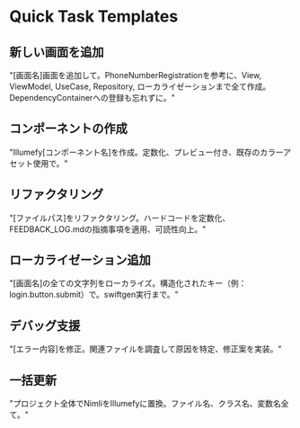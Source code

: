 # Quick Task Templates

## 新しい画面を追加
"[画面名]画面を追加して。PhoneNumberRegistrationを参考に、View, ViewModel, UseCase, Repository, ローカライゼーションまで全て作成。DependencyContainerへの登録も忘れずに。"

## コンポーネントの作成
"Illumefy[コンポーネント名]を作成。定数化、プレビュー付き、既存のカラーアセット使用で。"

## リファクタリング
"[ファイルパス]をリファクタリング。ハードコードを定数化、FEEDBACK_LOG.mdの指摘事項を適用、可読性向上。"

## ローカライゼーション追加
"[画面名]の全ての文字列をローカライズ。構造化されたキー（例：login.button.submit）で。swiftgen実行まで。"

## デバッグ支援
"[エラー内容]を修正。関連ファイルを調査して原因を特定、修正案を実装。"

## 一括更新
"プロジェクト全体でNimliをIllumefyに置換。ファイル名、クラス名、変数名全て。"